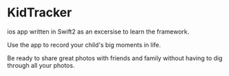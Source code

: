 # KidTracker

ios app written in Swift2 as an excersise to learn the framework.

Use the app to record your child's big moments in life. 

Be ready to share great photos with friends and family without having to dig through all your photos.
